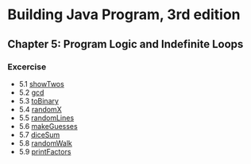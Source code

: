 # Building Java Program, 3rd edition

## Chapter 5: Program Logic and Indefinite Loops

### Excercise
* 5.1  [showTwos](showTwos.java)
* 5.2  [gcd](gcd.java)
* 5.3  [toBinary](toBinary.java)
* 5.4  [randomX](randomX.java)
* 5.5  [randomLines](randomLines.java)
* 5.6  [makeGuesses](makeGuesses.java)
* 5.7  [diceSum](diceSum.java)
* 5.8  [randomWalk](randomWalk.java)
* 5.9  [printFactors](printFactors.java)
